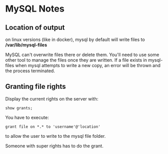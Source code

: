 # MySQL Notes

## Location of output
on linux versions (like in docker), mysql by default will write files to **/var/lib/mysql-files**

MySQL can't overwrite files there or delete them.  You'll need to use some other tool to manage the files once they are written.  If a file exists in mysql-files when mysql attempts to write a new copy, an error will be thrown and the process terminated.

## Granting file rights
Display the current rights on the server with:
```
show grants;
```
You have to execute:
```
grant file on *.* to 'username'@'location'
```
to allow the user to write to the mysql file folder.

Someone with super rights has to do the grant.